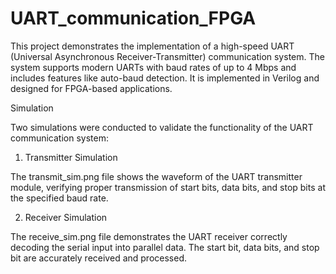 # UART_communication_FPGA
This project demonstrates the implementation of a high-speed UART (Universal Asynchronous Receiver-Transmitter) communication system. The system supports modern UARTs with baud rates of up to 4 Mbps and includes features like auto-baud detection. It is implemented in Verilog and designed for FPGA-based applications.

Simulation

Two simulations were conducted to validate the functionality of the UART communication system:

1. Transmitter Simulation

The transmit_sim.png file shows the waveform of the UART transmitter module, verifying proper transmission of start bits, data bits, and stop bits at the specified baud rate.

2. Receiver Simulation

The receive_sim.png file demonstrates the UART receiver correctly decoding the serial input into parallel data. The start bit, data bits, and stop bit are accurately received and processed.

